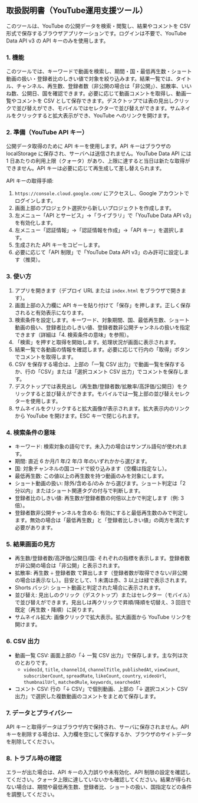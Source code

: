 ## 取扱説明書（YouTube運用支援ツール）

このツールは、YouTube の公開データを検索・閲覧し、結果やコメントを CSV 形式で保存するブラウザアプリケーションです。ログインは不要で、YouTube Data API v3 の API キーのみを使用します。

### 1. 機能
このツールでは、キーワードで動画を検索し、期間・国・最低再生数・ショート動画の扱い・登録者比のしきい値で対象を絞り込みます。結果一覧では、タイトル、チャンネル、再生数、登録者数（非公開の場合は「非公開」）、拡散率、いいね数、公開日、国を確認できます。必要に応じて動画コメントを取得し、動画一覧やコメントを CSV として保存できます。デスクトップでは表の見出しクリックで並び替えができ、モバイルではセレクターで並び替えができます。サムネイルをクリックすると拡大表示ができ、YouTube へのリンクを開けます。

### 2. 準備（YouTube API キー）
公開データ取得のために API キーを使用します。API キーはブラウザの localStorage に保存され、サーバへは送信されません。YouTube Data API には 1 日あたりの利用上限（クォータ）があり、上限に達すると当日は新たな取得ができません。API キーは必要に応じて再生成して差し替えられます。

API キーの取得手順:
1. `https://console.cloud.google.com/` にアクセスし、Google アカウントでログインします。
2. 画面上部のプロジェクト選択から新しいプロジェクトを作成します。
3. 左メニュー「API とサービス」→「ライブラリ」で「YouTube Data API v3」を有効化します。
4. 左メニュー「認証情報」→「認証情報を作成」→「API キー」を選択します。
5. 生成された API キーをコピーします。
6. 必要に応じて「API 制限」で「YouTube Data API v3」のみ許可に設定します（推奨）。

### 3. 使い方
1. アプリを開きます（デプロイ URL または `index.html` をブラウザで開きます）。
2. 画面上部の入力欄に API キーを貼り付けて「保存」を押します。正しく保存されると有効表示になります。
3. 検索条件を設定します。キーワード、対象期間、国、最低再生数、ショート動画の扱い、登録者比のしきい値、登録者数非公開チャンネルの扱いを指定できます（詳細は「4. 検索条件の意味」を参照）。
4. 「検索」を押すと取得を開始します。処理状況が画面に表示されます。
5. 結果一覧で各動画の情報を確認します。必要に応じて行内の「取得」ボタンでコメントを取得します。
6. CSV を保存する場合は、上部の「一覧 CSV 出力」で動画一覧を保存するか、行の「CSV」または「選択コメント CSV 出力」でコメントを保存します。
7. デスクトップでは表見出し（再生数/登録者数/拡散率/高評価/公開日）をクリックすると並び替えができます。モバイルでは一覧上部の並び替えセレクターを使用します。
8. サムネイルをクリックすると拡大画像が表示されます。拡大表示内のリンクから YouTube を開けます。ESC キーで閉じられます。

### 4. 検索条件の意味
- キーワード: 検索対象の語句です。未入力の場合はサンプル語句が使われます。
- 期間: 直近 6 か月/1 年/2 年/3 年のいずれかから選びます。
- 国: 対象チャンネルの国コードで絞り込みます（空欄は指定なし）。
- 最低再生数: この値以上の再生数を持つ動画のみを対象にします。
- ショート動画の扱い: 除外/含める/のみ から選びます。ショート判定は「2 分以内」またはショート関連タグの付与で判断します。
- 登録者比のしきい値: 再生数が登録者数の何倍以上かで判定します（例: 3 倍）。
- 登録者数非公開チャンネルを含める: 有効にすると最低再生数のみで判定します。無効の場合は「最低再生数」と「登録者比しきい値」の両方を満たす必要があります。

### 5. 結果画面の見方
- 再生数/登録者数/高評価/公開日/国: それぞれの指標を表示します。登録者数が非公開の場合は「非公開」と表示されます。
- 拡散率: 再生数 ÷ 登録者数 で算出します（登録者数が取得できない/非公開の場合は表示なし）。目安として、1 未満は赤、3 以上は緑で表示されます。
- Shorts バッジ: ショート動画と判定された場合に表示されます。
- 並び替え: 見出しのクリック（デスクトップ）またはセレクター（モバイル）で並び替えができます。見出しは再クリックで昇順/降順を切替え、3 回目で既定（再生数・降順）に戻ります。
- サムネイル拡大: 画像クリックで拡大表示。拡大画面から YouTube リンクを開けます。

### 6. CSV 出力
- 動画一覧 CSV: 画面上部の「↓ 一覧 CSV 出力」で保存します。主な列は次のとおりです。
  - `videoId`, `title`, `channelId`, `channelTitle`, `publishedAt`, `viewCount`, `subscriberCount`, `spreadRate`, `likeCount`, `country`, `videoUrl`, `thumbnailUrl`, `matchedRule`, `keywords`, `searchedAt`
- コメント CSV: 行の「↓ CSV」で個別動画、上部の「↓ 選択コメント CSV 出力」で選択した複数動画のコメントをまとめて保存します。

### 7. データとプライバシー
API キーと取得データはブラウザ内で保持され、サーバに保存されません。API キーを削除する場合は、入力欄を空にして保存するか、ブラウザのサイトデータを削除してください。

### 8. トラブル時の確認
エラーが出た場合は、API キーの入力誤りや未有効化、API 制限の設定を確認してください。クォータ上限に達していないかも確認してください。結果が得られない場合は、期間や最低再生数、登録者比、ショートの扱い、国指定などの条件を調整してください。
